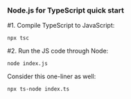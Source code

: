 ### Node.js for TypeScript quick start

#1. Compile TypeScript to JavaScript:
```shell
npx tsc
```

#2. Run the JS code through Node:
```shell
node index.js
```

Consider this one-liner as well:
```shell
npx ts-node index.ts
```